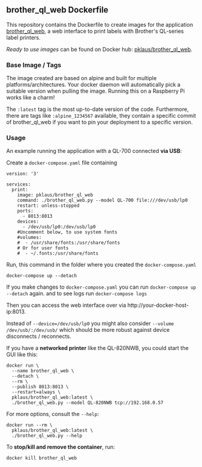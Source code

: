 
## brother\_ql\_web Dockerfile

This repository contains the Dockerfile to create images for the application
[brother\_ql\_web](https://github.com/pklaus/brother_ql_web), a web interface
to print labels with Brother's QL-series label printers.

*Ready to use images* can be found on Docker hub:
[pklaus/brother\_ql\_web](https://hub.docker.com/r/pklaus/brother_ql_web).

### Base Image / Tags

The image created are based on alpine and built for multiple
platforms/architectures. Your docker daemon will automatically
pick a suitable version when pulling the image.
Running this on a Raspberry Pi works like a charm!

The `:latest` tag is the most up-to-date version of the code.
Furthermore, there are tags like `:alpine_1234567` available,
they contain a specific commit of brother\_ql\_web if you want
to pin your deployment to a specific version.

### Usage

An example running the application with a QL-700 connected **via USB**:

Create a `docker-compose.yaml` file containing
```
version: '3'

services:
  print:
    image: pklaus/brother_ql_web
    command: ./brother_ql_web.py --model QL-700 file:///dev/usb/lp0
    restart: unless-stopped
    ports:
      - 8013:8013
    devices:
      - /dev/usb/lp0:/dev/usb/lp0
    #Uncomment below, to use system fonts
    #volumes:
    #  - /usr/share/fonts:/usr/share/fonts
    # Or for user fonts
    #  - ~/.fonts:/usr/share/fonts
```
Run, this command in the folder where you created the `docker-compose.yaml`
```
docker-compose up --detach
```
If you make changes to `docker-compose.yaml` you can run `docker-compose up --detach` again. and to see logs run `docker-compose logs`

Then you can access the web interface over via http://your-docker-host-ip:8013.

Instead of `--device=/dev/usb/lp0` you might also consider
`--volume /dev/usb/:/dev/usb/` which should be more robust
against device disconnects / reconnects.

If you have a **networked printer** like the QL-820NWB, you could start the GUI like this:

```
docker run \
  --name brother_ql_web \
  --detach \
  --rm \
  --publish 8013:8013 \
  --restart=always \
  pklaus/brother_ql_web:latest \
  ./brother_ql_web.py --model QL-820NWB tcp://192.168.0.57
```

For more options, consult the `--help`:

```
docker run --rm \
  pklaus/brother_ql_web:latest \
  ./brother_ql_web.py --help
```

To **stop/kill and remove the container**, run:

`docker kill brother_ql_web`
